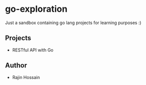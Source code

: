 # go-exploration

Just a sandbox containing go lang projects for learning purposes :)

## Projects

- RESTful API with Go

## Author

- Rajin Hossain
